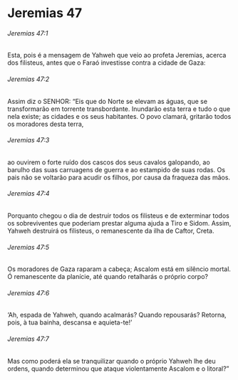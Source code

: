 # Jeremias 47

###### Jeremias 47:1

Esta, pois é a mensagem de Yahweh que veio ao profeta Jeremias, acerca dos filisteus, antes que o Faraó investisse contra a cidade de Gaza:

###### Jeremias 47:2

Assim diz o SENHOR: “Eis que do Norte se elevam as águas, que se transformarão em torrente transbordante. Inundarão esta terra e tudo o que nela existe; as cidades e os seus habitantes. O povo clamará, gritarão todos os moradores desta terra,

###### Jeremias 47:3

ao ouvirem o forte ruído dos cascos dos seus cavalos galopando, ao barulho das suas carruagens de guerra e ao estampido de suas rodas. Os pais não se voltarão para acudir os filhos, por causa da fraqueza das mãos.

###### Jeremias 47:4

Porquanto chegou o dia de destruir todos os filisteus e de exterminar todos os sobreviventes que poderiam prestar alguma ajuda a Tiro e Sidom. Assim, Yahweh destruirá os filisteus, o remanescente da ilha de Caftor, Creta.

###### Jeremias 47:5

Os moradores de Gaza raparam a cabeça; Ascalom está em silêncio mortal. Ó remanescente da planície, até quando retalharás o próprio corpo?

###### Jeremias 47:6

‘Ah, espada de Yahweh, quando acalmarás? Quando repousarás? Retorna, pois, à tua bainha, descansa e aquieta-te!’

###### Jeremias 47:7

Mas como poderá ela se tranquilizar quando o próprio Yahweh lhe deu ordens, quando determinou que ataque violentamente Ascalom e o litoral?”

